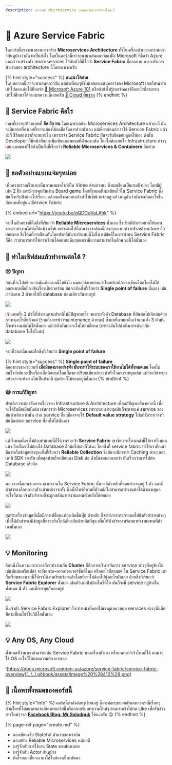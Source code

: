 ```yaml
---
description: อยากทำ Microservice บนคลาว์เขาทำกันยังไงนะ?
---
```


# 👶 Azure Service Fabric

ในคอร์สนี้เราจะมาสอนการสร้าง **Microservices Architecture** ทั้งในเครื่องตัวเองและบนคลาว์กันดูบ้างว่ามันจะเป็นยังไง โดยในคอร์สนี้เราจะพามาเล่นคลาว์ของฝั่ง Microsoft ที่ชื่อว่า Azure และเราจะสร้างตัว microservices ไว้กับตัวที่มีชื่อว่า **Service Fabric** ที่ออกแบบมารองรับการทำงานของ architecture นี้โดยเฉพาะครับ

{% hint style="success" %}
**แนะนำให้อ่าน**  
ในบทความนี้เราจะพาเล่นคลาว์กัน แต่ถ้าเพื่อนๆยังไม่เคยลองเล่นคลาว์ของ Microsoft เลยก็สามารถเข้าไปลองเล่นได้ที่คอร์ส [👶 Microsoft Azure 101](https://saladpuk.gitbook.io/learn/cloud/azure101) หรือถ้ายังไม่รู้เลยว่าคลาว์คืออะไรก็สามารถเข้าไปศึกษาได้จากบทความนี้เลยครับ [👶 Cloud พื้นฐาน](https://saladpuk.gitbook.io/learn/basic/cloud101)
{% endhint %}

## 🤔 Service Fabric คือไร

เวลาที่เราจะสร้างแอพที่ **อึด ถึก ทน** โดยเฉพาะอย่าง Microservices Architecture แล้วละก็ มันจะมีหลายเรื่องเลยที่เราจะต้องไปลงมือจัดการด้วยตัวเอง แต่เดี๋ยวก่อนถ้าเราใช้ Service Fabric แล้วล่ะก็ ชีวิตของเราก็จะสบายขึ้น เพราะเจ้า Service Fabric มันจะรับผิดชอบดูแลให้เอง ดังนั้น Developer ก็มีหน้าที่แค่ลงมือเขียนแอพตามที่ตัวเองถนัด โดยไม่ต้องสนใจ Infrastructure ต่างๆเลย แถมของที่ได้ยังเป็นสิ่งที่เรียกว่า **Reliable Microservices & Containers** อีกด้วย

![](../../.gitbook/assets/image%20%28481%29.png)

## 🤔 ขอตัวอย่างแบบแจ่มๆหน่อย

เพื่อความรวดเร็วและเห็นภาพผมขอโชว์เป็น Video ด้านล่างนะ ซึ่งผมเขียนเป็นเกมปิงปอง โดยมีผู้เล่น 2 ฝั่ง และมีการคุยกันผ่าน Board game โดยทั้งหมดนี่ผมเขียนไว้ใน Service Fabric ซึ่งมันก็จะรับปิงปองไปเรื่อยๆ แล้วผมก็จะลองแกล้งทำให้เซิฟเวอร์ล่มดู แล้วมาดูกันว่ามันจะเกิดอะไรขึ้นกับแอพที่อยู่บน Service Fabric

{% embed url="https://youtu.be/gQDOuVaLAhk" %}

จากในตัวอย่างก็คือสิ่งที่เรียกว่า **Reliable Microservices** นั่นเอง ซึ่งปรกติถ้าเราอยากให้แอพของเราทำงานได้ต่อได้แม้ว่าเซิฟเวอร์จะล่มไปก็ตาม เราจะต้องมีการออกแบบทำ infrastructure อีกเยอะเลย ซึ่งโค้ดที่เราเขียนกันโดยปรกติมันจะทำแบบนี้ไม่ได้ แต่ข้อดีในการทำบน Service Fabric ก็คือ เราสามารถทำให้การเขียนโค้ดแบบเดิมๆของเรามีความสามารถในลักษณะนี้ได้นั่นเอง

## 🤔 ทำไมเซิฟล่มแล้วทำงานต่อได้ ?

### 😢 ปัญหา

ก่อนที่จะไปอธิบายว่ามันเกิดแบบนี้ได้ยังไง ผมขออธิบายก่อนว่าโดยปรกติถ้าเราเขียนโค้ดโดยไม่ได้ออกแบบเพื่อป้องกันเรื่องเซิฟเวอร์ล่ม มันจะเกิดสิ่งที่เรีกยว่า **Single point of failure** นั่นเอง เช่น เรามีแอพ 3 ตัวต่อไปที่ database ก้อนเดียวกันตามรูป

![](../../.gitbook/assets/image%20%28316%29.png)

เจ้าแอพทั้ง 3 ตัวนี้ก็ทำงานตามปรกติไม่มีปัญหาอะไร จนกระทั่งตัว Database ที่มันต่อไปเกิดล่มด้วยสาเหตุอะไรก็แล้วแต่ \(รวมถึงการทำ maintenance ด้วยนะ\) ซึ่งผลที่ตามมาคือเจ้าแอพทั้ง 3 ตัวมันก็จะทำงานต่อไม่ได้นั่นเอง แม้ว่าตัวมันเองจะไม่ได้ล่มก็ตาม \(เพราะมันไปดำเนินการต่างๆกับ database ไม่ได้ไงล่ะ\)

![](../../.gitbook/assets/image%20%28146%29.png)

จากที่ว่ามานี่แหละคือสิ่งที่เรียกว่า **Single point of failure**

{% hint style="success" %}
**Single point of failure**  
คืออาการของระบบที่ **เมื่อมีของบางอย่างพัง มันจะทำให้ระบบของเราใช้งานไม่ได้ทั้งหมดเลย** โดยไม่สนใจว่ามันจะเป็นเรื่องเล็กน้อยแค่ไหนก็ตาม เปรียบเทียบง่ายๆ ถ้าหัวใจคนเราหยุดเต้น แม้ว่าอวัยวะทุกอย่างเราจะทำงานได้เป็นปรกติ สุดท้ายก็ไม่รอดอยู่ดีนั่นเอง
{% endhint %}

### 😄 การแก้ปัญหา

ปรกติเราจะต้องจัดการเรื่องของ Infrastructure & Architecture เพื่อแก้ปัญหาเรื่องพวกนี้ เพื่อจะได้รับมือเมื่อมันล่ม เช่นการทำ Microservices เพราะแบบง่ายสุดมันก็จะตายแค่ service ของมันตัวเดียวเท่านั้น ส่วน service อื่นๆก็อาจจะใช้ **Default value strategy** ไปแก้ขัดระหว่างที่มันติดต่อหา service ที่ล่มไม่ได้นั่นเอง

![](../../.gitbook/assets/image%20%28471%29.png)

แต่ทั้งหมดนี่เราไม่ต้องทำแบบนี้ก็ได้ เพราะเจ้า **Service Fabric** เขาจัดการเรื่องเหล่านี้ให้เราทั้งหมดแล้ว อีกทั้งเราไม่ต้องใช้ Database อีกต่อไปเลยก็ได้นะ โดยสิ่งที่ service fabric ทำให้เราคือเขามีการเก็บข้อมูลต่างๆลงสิ่งที่เรียกว่า **Reliable Collection** ซึ่งมันจะมีการทำ Caching ต่างๆ และเขามี SDK รองรับ เพื่อสุดท้ายก็จะเขียนลง Disk ต่อ ดังนั้นขอบอกเลยว่า มันเร็วกว่าการไปต่อ Database เสียอีก

![](../../.gitbook/assets/image%20%28525%29.png)

นอกจากนี้แอพของเราเวลาทำงานใน Service Fabric นั้นจะมีตัวหลักที่คอยทำงานอยู่ 1 ตัว และมีตัวสำรองอีกหลายๆตัวแล้วแต่เราจะตั้ง ซึ่งเมื่อไหร่ก็ตามที่ตัวหลักไม่สามารถทำงานต่อได้ด้วยเหตุผลอะไรก็ตาม เจ้าตัวสำรองก็จะถูกสลับมาทำงานแทนตัวหลักได้ต่อเลย

![](../../.gitbook/assets/image%20%2827%29.png)

สุดท้ายเรื่องข้อมูลที่เมื่อมีการเปลี่ยนแปลงเกิดขึ้นปุ๊ป ตัวหลัก ก็จะทำการกระจายผลไปยังตัวสำรองต่างๆ เพื่อให้ตัวสำรองมีข้อมูลที่ตรงหรือใกล้เคียงกับตัวหลักที่สุด เพื่อให้ตัวสำรองพร้อมมาทำงานแทนที่ตัวเองนั่นเอง

![](../../.gitbook/assets/image%20%28648%29.png)

## 💡 Monitoring

อีกหนึ่งในความยากเวลาที่เราทำงานกับ **Cluster** ก็คือการบริหารจัดการ service ต่างๆที่อยู่ข้างใน เช่นมันล่มหรือเปล่า จะอัพเกรด-ดาวเกรดเวอร์ชั่นดีไหม หรืออะไรก็ตามแต่ ใน Service Fabric เขาก็เตรียมของพวกนี้ให้เราใช้งานเรียบร้อยแล้วโดยที่เราไม่ต้องไปยุ่งอะไรมันเลย ด้วยสิ่งที่เรียกว่า **Service Fabric Explorer** นั่นเอง เช่นตัวเกมปิงปองในวีดีโอ มันก็จะมี service อยู่ข้างในทั้งหมด 4 ตัว และมีการคุยกันตามรูป

![](../../.gitbook/assets/image%20%28124%29.png)

ซึ่งเจ้าตัว Service Fabric Explorer ก็จะทำหน้าที่คอยให้เราดูแลควบคุม services ต่างๆนั้นอีกทีตามที่ผมโชว์ในวีดีโอนั่นเอง

![](../../.gitbook/assets/image%20%2843%29.png)

## 💡 Any OS, Any Cloud

ทั้งหมดที่ว่ามาเราสามารถเล่น Service Fabric บนเครื่องตัวเอง หรือบนคลาว์เจ้าไหนก็ได้ แถมจะใช้ OS อะไรก็ได้ตามความต้องการเลย

![https://docs.microsoft.com/en-us/azure/service-fabric/service-fabric-overview](../../.gitbook/assets/image%20%28410%29.png)

## 🧭 เนื้อหาทั้งหมดของคอร์สนี้

{% hint style="info" %}
คอร์สนี้กำลังค่อยๆเขียนอยู่ ซึ่งจะค่อยๆทยอยอัพเดทลงตรงนี้เรื่อยๆ ส่วนใครที่ไม่อยากพลาดอัพเดทคอร์สนี้หรืออยากรับบทความใหม่ๆ สามารถเข้าไปกด Like เพื่อรับข่าวสารใหม่ๆจาก [**Facebook Blog: Mr.Saladpuk**](https://www.facebook.com/mr.saladpuk) ได้นะครับ 😍
{% endhint %}

{% page-ref page="create.md" %}

* ลองเขียนเว็บ Stateful ตัวแรกของเรากัน
* ลองสร้าง Reliable Microservices หน่อยซิ
* มารู้จักกับการใช้งาน State ของมันหน่อย
* มารู้จักกับ Actor กันดูบ้าง
* คิดไรออกเดี๋ยวเอามาใส่ในช่องนนี้ละกันนะ

